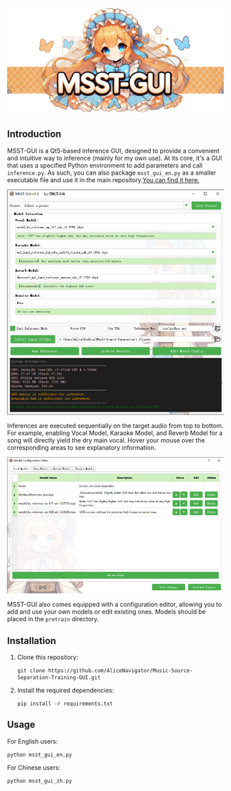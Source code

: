 

![MSST-GUI Logo](./images//logo.png)

## Introduction

MSST-GUI is a Qt5-based inference GUI, designed to provide a convenient and intuitive way to inference (mainly for my own use). At its core, it's a GUI that uses a specified Python environment to add parameters and call `inference.py`. As such, you can also package `msst_gui_en.py` as a smaller executable file and use it in the main repository.[You can find it here.](https://github.com/AliceNavigator/Music-Source-Separation-Training-GUI/releases/tag/v1.3.0)


![Main Interface](./images//demo1.png)

Inferences are executed sequentially on the target audio from top to bottom. For example, enabling Vocal Model, Karaoke Model, and Reverb Model for a song will directly yield the dry main vocal. Hover your mouse over the corresponding areas to see explanatory information.

![Configuration Editor](./images//demo2.png)

MSST-GUI also comes equipped with a configuration editor, allowing you to add and use your own models or edit existing ones. Models should be placed in the `pretrain` directory.

## Installation

1. Clone this repository:
   ```
   git clone https://github.com/AliceNavigator/Music-Source-Separation-Training-GUI.git
   ```
2. Install the required dependencies:
   ```
   pip install -r requirements.txt
   ```

## Usage

For English users:
```
python msst_gui_en.py
```

For Chinese users:
```
python msst_gui_zh.py
```




